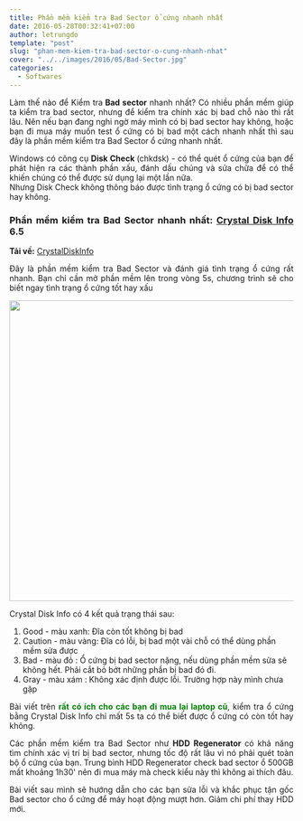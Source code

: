 ```yaml
---
title: Phần mềm kiểm tra Bad Sector ổ cứng nhanh nhất
date: 2016-05-28T00:32:41+07:00
author: letrungdo
template: "post"
slug: "phan-mem-kiem-tra-bad-sector-o-cung-nhanh-nhat"
cover: "../../images/2016/05/Bad-Sector.jpg"
categories:
  - Softwares
---
```


<p style="text-align: justify;">
  Làm thế nào để Kiểm tra<strong> Bad sector</strong> nhanh nhất? Có nhiều phần mềm giúp ta kiểm tra bad sector, nhưng để kiểm tra chính xác bị bad chỗ nào thì rất lâu. Nên nếu bạn đang nghi ngờ máy mình có bị bad sector hay không, hoặc bạn đi mua máy muốn test ổ cứng có bị bad một cách nhanh nhất thì sau đây là phần mềm kiểm tra Bad Sector ổ cứng nhanh nhất.
</p>

<p style="text-align: justify;">
  Windows có công cụ <strong>Disk Check </strong>(chkdsk) - có thể quét ổ cứng của bạn để phát hiện ra các thành phần xấu, đánh dấu chúng và sửa chữa để có thể khiến chúng có thể được sử dụng lại một lần nữa.<br /> Nhưng Disk Check không thông báo được tình trạng ổ cứng có bị bad sector hay không.
</p>

<h3 style="text-align: justify;">
  Phần mềm kiểm tra Bad Sector nhanh nhất: <strong><a href="http://crystalmark.info/software/CrystalDiskInfo/index-e.html" target="_blank" rel="noopener">Crystal Disk Info</a> 6.5</strong>
</h3>

<p style="text-align: justify;">
  <strong>Tải về:</strong> <a href="https://drive.google.com/file/d/0B1mDBJH6BWKlRUhnMk9iVzZ6Wm8/view?usp=sharing">CrystalDiskInfo</a>
</p>

<p style="text-align: justify;">
  Đây là phần mềm kiểm tra Bad Sector và đánh giá tình trạng ổ cứng rất nhanh. Bạn chỉ cần mở phần mềm lên trong vòng 5s, chương trình sẽ cho biết ngay tình trạng ổ cứng tốt hay xấu
</p>

<img class="aligncenter size-full wp-image-2012" src="/media/2016/05/Crystal-Disk-Info-6.5.png" alt="" width="674" height="532" />

Crystal Disk Info có 4 kết quả trạng thái sau:

1. Good - màu xanh: Đĩa còn tốt không bị bad
2. Caution - màu vàng: Đĩa có lỗi, bị bad một vài chỗ có thể dùng phần mềm sửa được
3. Bad - màu đỏ : Ổ cứng bị bad sector nặng, nếu dùng phần mềm sửa sẽ không hết. Phải cắt bỏ bớt những phần bị bad đó đi.
4. Gray - màu xám : Không xác định được lỗi. Trường hợp này mình chưa gặp

<p style="text-align: justify;">
  Bài viết trên <span style="color: #008000;"><strong>rất có ích cho các bạn đi mua lại laptop cũ</strong></span>, kiểm tra ổ cứng bằng Crystal Disk Info chỉ mất 5s ta có thể biết được ổ cứng có còn tốt hay không.
</p>

<p style="text-align: justify;">
  Các phần mềm kiểm tra Bad Sector như <strong>HDD Regenerator </strong>có khả năng tìm chính xác vị trí bị bad sector, nhưng tốc độ rất lâu vì nó phải quét toàn bộ ổ cứng của bạn. Trung bình HDD Regenerator check bad sector ổ 500GB mất khoảng 1h30' nên đi mua máy mà check kiểu này thì không ai thích đâu.
</p>

<p style="text-align: justify;">
  Bài viết sau mình sẽ hướng dẫn cho các bạn sửa lỗi và khắc phục tận gốc Bad sector cho ổ cứng để máy hoạt động mượt hơn. Giảm chi phí thay HDD mới.
</p>
